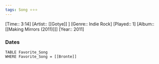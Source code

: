 ```yaml
---
tags: Song ⭐⭐⭐ 
---
```

[Time:: 3:14]
[Artist:: [[Gotye]] ]
[Genre:: Indie Rock]
[Played:: 1]
[Album:: [[Making Mirrors (2011)]]]
[Year:: 2011]
### Dates
````dataview
TABLE Favorite_Song
WHERE Favorite_Song = [[Bronte]]
````